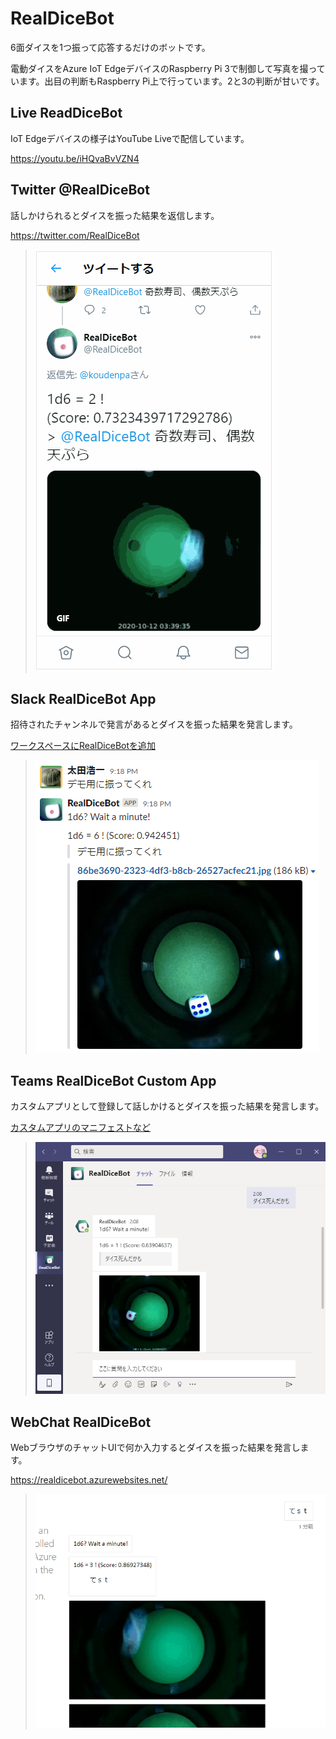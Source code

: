 # RealDiceBot

6面ダイスを1つ振って応答するだけのボットです。

電動ダイスをAzure IoT EdgeデバイスのRaspberry Pi 3で制御して写真を撮っています。出目の判断もRaspberry Pi上で行っています。2と3の判断が甘いです。

## Live ReadDiceBot

IoT Edgeデバイスの様子はYouTube Liveで配信しています。

https://youtu.be/iHQvaBvVZN4

## Twitter @RealDiceBot

話しかけられるとダイスを振った結果を返信します。

https://twitter.com/RealDiceBot

>![](docs/images/twitter.gif)

## Slack RealDiceBot App

招待されたチャンネルで発言があるとダイスを振った結果を発言します。

[ワークスペースにRealDiceBotを追加](https://slack.com/oauth/v2/authorize?scope=channels%3ahistory%2cchannels%3aread%2cchat%3awrite%2cdnd%3aread%2cemoji%3aread%2cfiles%3aread%2cfiles%3awrite%2cgroups%3ahistory%2cgroups%3aread%2cim%3ahistory%2cim%3aread%2cim%3awrite%2cmpim%3ahistory%2cmpim%3aread%2cmpim%3awrite%2cpins%3aread%2cpins%3awrite%2creactions%3aread%2creactions%3awrite%2cteam%3aread%2cusergroups%3aread%2cusers%3aread%2cusers%3awrite%2cusers%3aread.email&client_id=1355365951317.1382300768304&redirect_uri=https%3a%2f%2fslack.botframework.com%2fHome%2fauth%2fv2&state=RealDiceBot)

>![](docs/images/slack.png)

## Teams RealDiceBot Custom App

カスタムアプリとして登録して話しかけるとダイスを振った結果を発言します。

[カスタムアプリのマニフェストなど](./channels/teams/)

>![](docs/images/teams.png)

## WebChat RealDiceBot

WebブラウザのチャットUIで何か入力するとダイスを振った結果を発言します。

https://realdicebot.azurewebsites.net/

>![](docs/images/webchat.png)
